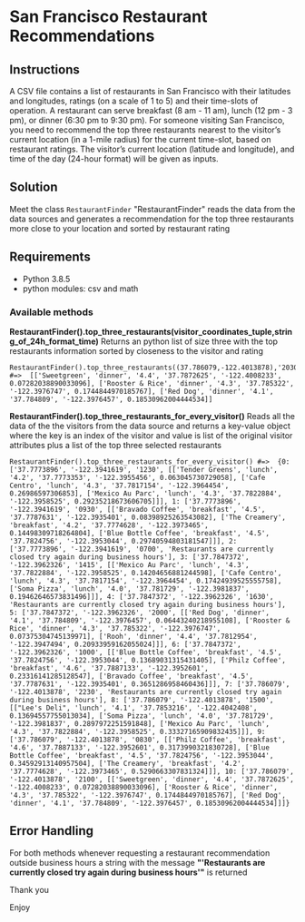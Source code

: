 # San Francisco Restaurant Recommendations

## Instructions
A CSV file contains a list of restaurants in San Francisco with their latitudes and longitudes, ratings (on a scale of 1 to 5) and their time-slots of operation. A restaurant can serve breakfast (8 am - 11 am), lunch (12 pm - 3 pm), or dinner (6:30 pm to 9:30 pm). For someone visiting San Francisco, you need to recommend the top three restaurants nearest to the visitor’s current location (in a 1-mile radius) for the current time-slot, based on restaurant ratings. The visitor’s current location (latitude and longitude), and time of the day (24-hour format) will be given as inputs.

## Solution

Meet the class `RestaurantFinder` 
"RestaurantFinder" reads the data from the data sources and generates a recommendation for the top three restaurants more close to your location and sorted by restaurant rating

## Requirements 
- Python 3.8.5
- python modules: csv and math

### Available methods

**RestaurantFinder().top_three_restaurants(visitor_coordinates_tuple,string_of_24h_format_time)**
Returns an python list of size three with the top restaurants information sorted by closeness to the visitor and rating
```
RestaurantFinder().top_three_restaurants((37.786079,-122.4013878),'2030')  #=>  [['Sweetgreen', 'dinner', '4.4', '37.7872625', '-122.4008233', 0.07282038890033096], ['Rooster & Rice', 'dinner', '4.3', '37.785322', '-122.3976747', 0.1744844970185767], ['Red Dog', 'dinner', '4.1', '37.784809', '-122.3976457', 0.18530962004444534]]

```
**RestaurantFinder().top_three_restaurants_for_every_visitor()**
Reads all the data of the the visitors from the data source and returns a key-value object where the key is an index of the visitor and value is list of the original visitor attributes plus a list of the top three selected restaurants
```
RestaurantFinder().top_three_restaurants_for_every_visitor() #=>  {0: ['37.7773896', '-122.3941619', '1230', [['Tender Greens', 'lunch', '4.2', '37.7773353', '-122.3955456', 0.063045730729058], ['Cafe Centro', 'lunch', '4.3', '37.7817154', '-122.3964454', 0.26986597306853], ['Mexico Au Parc', 'lunch', '4.3', '37.7822884', '-122.3958525', 0.29235218673606705]]], 1: ['37.7773896', '-122.3941619', '0930', [['Bravado Coffee', 'breakfast', '4.5', '37.7787631', '-122.3935401', 0.08398925263543082], ['The Creamery', 'breakfast', '4.2', '37.7774628', '-122.3973465', 0.14498309718264804], ['Blue Bottle Coffee', 'breakfast', '4.5', '37.7824756', '-122.3953044', 0.29740594803181547]]], 2: ['37.7773896', '-122.3941619', '0700', 'Restaurants are currently closed try again during business hours'], 3: ['37.7847372', '-122.3962326', '1415', [['Mexico Au Parc', 'lunch', '4.3', '37.7822884', '-122.3958525', 0.14204656881244598], ['Cafe Centro', 'lunch', '4.3', '37.7817154', '-122.3964454', 0.17424939525555758], ['Soma Pizza', 'lunch', '4.0', '37.781729', '-122.3981837', 0.19462646573831496]]], 4: ['37.7847372', '-122.3962326', '1630', 'Restaurants are currently closed try again during business hours'], 5: ['37.7847372', '-122.3962326', '2000', [['Red Dog', 'dinner', '4.1', '37.784809', '-122.3976457', 0.06443240218955108], ['Rooster & Rice', 'dinner', '4.3', '37.785322', '-122.3976747', 0.07375304745139971], ['Rooh', 'dinner', '4.4', '37.7812954', '-122.3947494', 0.20933959162055024]]], 6: ['37.7847372', '-122.3962326', '1000', [['Blue Bottle Coffee', 'breakfast', '4.5', '37.7824756', '-122.3953044', 0.13689031315431405], ['Philz Coffee', 'breakfast', '4.6', '37.7887133', '-122.3952601', 0.23316141285128547], ['Bravado Coffee', 'breakfast', '4.5', '37.7787631', '-122.3935401', 0.3651286958460436]]], 7: ['37.786079', '-122.4013878', '2230', 'Restaurants are currently closed try again during business hours'], 8: ['37.786079', '-122.4013878', '1500', [["Lee's Deli", 'lunch', '4.1', '37.7853216', '-122.4042408', 0.13694557755013034], ['Soma Pizza', 'lunch', '4.0', '37.781729', '-122.3981837', 0.2897972251591848], ['Mexico Au Parc', 'lunch', '4.3', '37.7822884', '-122.3958525', 0.33327165909832435]]], 9: ['37.786079', '-122.4013878', '0830', [['Philz Coffee', 'breakfast', '4.6', '37.7887133', '-122.3952601', 0.3173990321830728], ['Blue Bottle Coffee', 'breakfast', '4.5', '37.7824756', '-122.3953044', 0.34592913140957504], ['The Creamery', 'breakfast', '4.2', '37.7774628', '-122.3973465', 0.5290663307831324]]], 10: ['37.786079', '-122.4013878', '2100', [['Sweetgreen', 'dinner', '4.4', '37.7872625', '-122.4008233', 0.07282038890033096], ['Rooster & Rice', 'dinner', '4.3', '37.785322', '-122.3976747', 0.1744844970185767], ['Red Dog', 'dinner', '4.1', '37.784809', '-122.3976457', 0.18530962004444534]]]}

```

## Error Handling

For both methods whenever requesting a restaurant recommendation outside business hours  a string with the message **"'Restaurants are currently closed try again during business hours'"** is returned



Thank you

Enjoy
